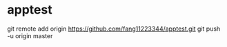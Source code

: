 # apptest 
git remote add origin https://github.com/fang11223344/apptest.git
git push -u origin master
